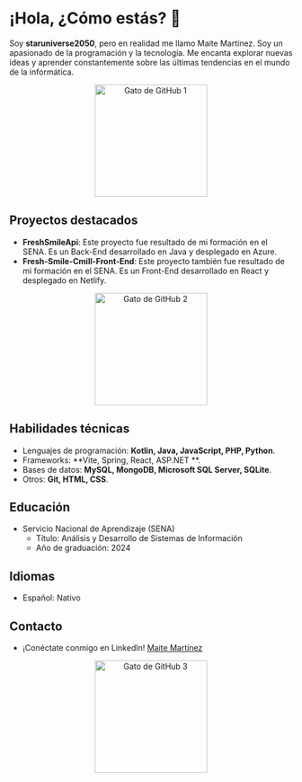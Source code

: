 # ¡Hola, ¿Cómo estás? 👋

<!-- Descripción -->
Soy **staruniverse2050**, pero en realidad me llamo Maite Martínez. Soy un apasionado de la programación y la tecnología. Me encanta explorar nuevas ideas y aprender constantemente sobre las últimas tendencias en el mundo de la informática.

<p align="center">
  <img src="https://octodex.github.com/images/Fintechtocat.png" alt="Gato de GitHub 1" width="200" height="200">
</p>

## Proyectos destacados
- **FreshSmileApi**: Este proyecto fue resultado de mi formación en el SENA. Es un Back-End desarrollado en Java y desplegado en Azure.
- **Fresh-Smile-Cmill-Front-End**: Este proyecto también fue resultado de mi formación en el SENA. Es un Front-End desarrollado en React y desplegado en Netlify.

<p align="center">
  <img src="https://octodex.github.com/images/welcometocat.png" alt="Gato de GitHub 2" width="200" height="200">
</p>

## Habilidades técnicas
- Lenguajes de programación: **Kotlin, Java, JavaScript, PHP, Python**.
- Frameworks: **Vite, Spring, React, ASP.NET **.
- Bases de datos: **MySQL, MongoDB, Microsoft SQL Server, SQLite**.
- Otros: **Git, HTML, CSS**.

## Educación
- Servicio Nacional de Aprendizaje (SENA)
  - Título: Análisis y Desarrollo de Sistemas de Información
  - Año de graduación: 2024


## Idiomas
- Español: Nativo

## Contacto
- ¡Conéctate conmigo en LinkedIn! [Maite Martínez](https://www.linkedin.com/in/maite-martinez-/) 
<p align="center">
  <img src="https://octodex.github.com/images/femalecodertocat.png" alt="Gato de GitHub 3" width="200" height="200">
</p>

